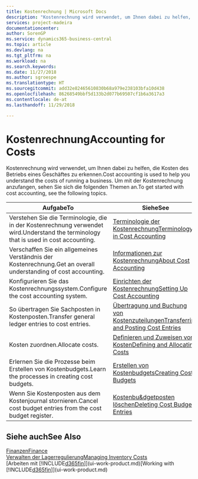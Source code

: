 ```yaml
---
title: Kostenrechnung | Microsoft Docs
description: "Kostenrechnung wird verwendet, um Ihnen dabei zu helfen, die Kosten des Betriebs eines Geschäftes zu erkennen. Um mit der Kostenrechnung anzufangen, sehen Sie sich die folgenden Themen an."
services: project-madeira
documentationcenter: 
author: SorenGP
ms.service: dynamics365-business-central
ms.topic: article
ms.devlang: na
ms.tgt_pltfrm: na
ms.workload: na
ms.search.keywords: 
ms.date: 11/27/2018
ms.author: sgroespe
ms.translationtype: HT
ms.sourcegitcommit: add32e82465610830b68a979e238103bfa10d438
ms.openlocfilehash: 86268549bbf5d133b2d077b69507cf1b6a3617a3
ms.contentlocale: de-at
ms.lasthandoff: 11/29/2018

---
```

# <a name="accounting-for-costs"></a><span data-ttu-id="e1b11-104">Kostenrechnung</span><span class="sxs-lookup"><span data-stu-id="e1b11-104">Accounting for Costs</span></span>
<span data-ttu-id="e1b11-105">Kostenrechnung wird verwendet, um Ihnen dabei zu helfen, die Kosten des Betriebs eines Geschäftes zu erkennen.</span><span class="sxs-lookup"><span data-stu-id="e1b11-105">Cost accounting is used to help you understand the costs of running a business.</span></span> <span data-ttu-id="e1b11-106">Um mit der Kostenrechnung anzufangen, sehen Sie sich die folgenden Themen an.</span><span class="sxs-lookup"><span data-stu-id="e1b11-106">To get started with cost accounting, see the following topics.</span></span>  

|<span data-ttu-id="e1b11-107">Aufgabe</span><span class="sxs-lookup"><span data-stu-id="e1b11-107">To</span></span>|<span data-ttu-id="e1b11-108">Siehe</span><span class="sxs-lookup"><span data-stu-id="e1b11-108">See</span></span>|  
|--------|---------|  
|<span data-ttu-id="e1b11-109">Verstehen Sie die Terminologie, die in der Kostenrechnung verwendet wird.</span><span class="sxs-lookup"><span data-stu-id="e1b11-109">Understand the terminology that is used in cost accounting.</span></span>|[<span data-ttu-id="e1b11-110">Terminologie der Kostenrechnung</span><span class="sxs-lookup"><span data-stu-id="e1b11-110">Terminology in Cost Accounting</span></span>](finance-terminology-in-cost-accounting.md)|  
|<span data-ttu-id="e1b11-111">Verschaffen Sie ein allgemeines Verständnis der Kostenrechnung.</span><span class="sxs-lookup"><span data-stu-id="e1b11-111">Get an overall understanding of cost accounting.</span></span>|[<span data-ttu-id="e1b11-112">Informationen zur Kostenrechnung</span><span class="sxs-lookup"><span data-stu-id="e1b11-112">About Cost Accounting</span></span>](finance-about-cost-accounting.md)|  
|<span data-ttu-id="e1b11-113">Konfigurieren Sie das Kostenrechnungssystem.</span><span class="sxs-lookup"><span data-stu-id="e1b11-113">Configure the cost accounting system.</span></span>|[<span data-ttu-id="e1b11-114">Einrichten der Kostenrechnung</span><span class="sxs-lookup"><span data-stu-id="e1b11-114">Setting Up Cost Accounting</span></span>](finance-set-up-cost-accounting.md)|  
|<span data-ttu-id="e1b11-115">So übertragen Sie Sachposten in Kostenposten.</span><span class="sxs-lookup"><span data-stu-id="e1b11-115">Transfer general ledger entries to cost entries.</span></span>|[<span data-ttu-id="e1b11-116">Übertragung und Buchung von Kostenzuteilungen</span><span class="sxs-lookup"><span data-stu-id="e1b11-116">Transferring and Posting Cost Entries</span></span>](finance-transfer-and-post-cost-entries.md)|  
|<span data-ttu-id="e1b11-117">Kosten zuordnen.</span><span class="sxs-lookup"><span data-stu-id="e1b11-117">Allocate costs.</span></span>|[<span data-ttu-id="e1b11-118">Definieren und Zuweisen von Kosten</span><span class="sxs-lookup"><span data-stu-id="e1b11-118">Defining and Allocating Costs</span></span>](finance-define-and-allocate-costs.md)|  
|<span data-ttu-id="e1b11-119">Erlernen Sie die Prozesse beim Erstellen von Kostenbudgets.</span><span class="sxs-lookup"><span data-stu-id="e1b11-119">Learn the processes in creating cost budgets.</span></span>|[<span data-ttu-id="e1b11-120">Erstellen von Kostenbudgets</span><span class="sxs-lookup"><span data-stu-id="e1b11-120">Creating Cost Budgets</span></span>](finance-create-cost-budgets.md)|
|<span data-ttu-id="e1b11-121">Wenn Sie Kostenposten aus dem Kostenjournal stornieren.</span><span class="sxs-lookup"><span data-stu-id="e1b11-121">Cancel cost budget entries from the cost budget register.</span></span>|[<span data-ttu-id="e1b11-122">Kostenbu&dgetposten löschen</span><span class="sxs-lookup"><span data-stu-id="e1b11-122">Deleting Cost Budget Entries</span></span>](finance-how-to-delete-cost-budget-entries.md)| 


## <a name="see-also"></a><span data-ttu-id="e1b11-123">Siehe auch</span><span class="sxs-lookup"><span data-stu-id="e1b11-123">See Also</span></span>  
[<span data-ttu-id="e1b11-124">Finanzen</span><span class="sxs-lookup"><span data-stu-id="e1b11-124">Finance</span></span>](finance.md)  
[<span data-ttu-id="e1b11-125">Verwalten der Lagerregulierung</span><span class="sxs-lookup"><span data-stu-id="e1b11-125">Managing Inventory Costs</span></span>](finance-manage-inventory-costs.md)  
<span data-ttu-id="e1b11-126">[Arbeiten mit [!INCLUDE[d365fin](includes/d365fin_md.md)]](ui-work-product.md)</span><span class="sxs-lookup"><span data-stu-id="e1b11-126">[Working with [!INCLUDE[d365fin](includes/d365fin_md.md)]](ui-work-product.md)</span></span>

